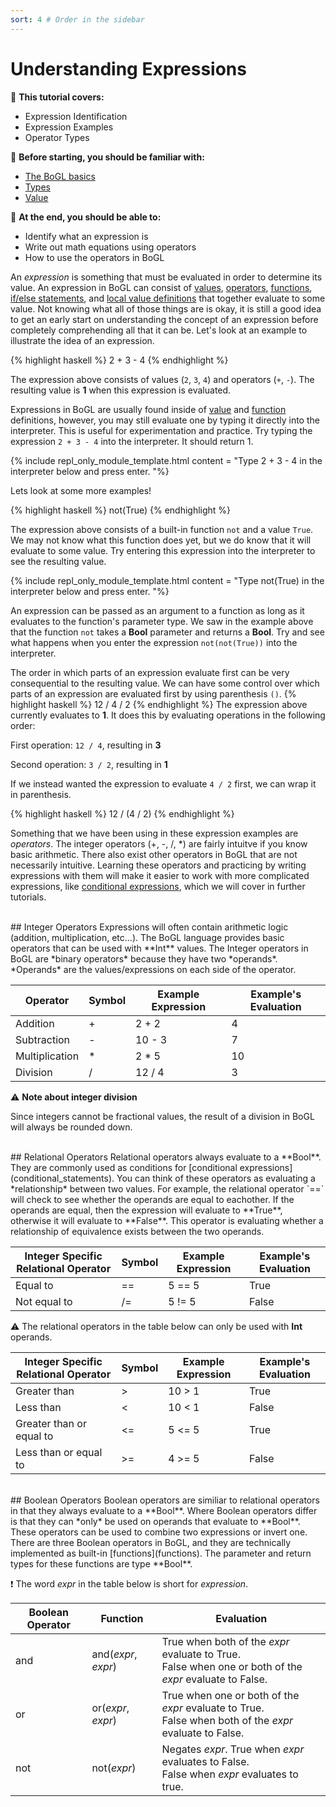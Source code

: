 ```yaml
---
sort: 4 # Order in the sidebar
---
```


# Understanding Expressions

:leaves: **This tutorial covers:**
- Expression Identification
- Expression Examples
- Operator Types

:seedling: **Before starting, you should be familiar with:**
- [The BoGL basics](./GettingStarted.md)
- [Types](./types)
- [Value](./values)

:deciduous_tree: **At the end, you should be able to:**
- Identify what an expression is
- Write out math equations using operators
- How to use the operators in BoGL



An *expression* is something that must be evaluated in order to determine its value. An expression in BoGL can consist of [values](values), [operators](expressions#arithmetic-operators), [functions](./functions), [if/else statements](./conditional_statements), and [local value definitions](./lets) that together evaluate to some value. Not knowing what all of those things are is okay, it is still a good idea to get an early start on understanding the concept of an expression before completely comprehending all that it can be. Let's look at an example to illustrate the idea of an expression.

{% highlight haskell %}
2 + 3 - 4
{% endhighlight %}

The expression above consists of values (`2`, `3`, `4`) and operators (`+`, `-`). The resulting value is **1** when this expression is evaluated.

Expressions in BoGL are usually found inside of [value](./values) and [function](./functions) definitions, however, you may still evaluate one by typing it directly into the interpreter. This is useful for experimentation and practice. Try typing the expression `2 + 3 - 4` into the interpreter. It should return 1.

{% include repl_only_module_template.html
content = "Type <cmd>2 + 3 - 4</cmd> in the interpreter below and press enter.
"%}

Lets look at some more examples!

{% highlight haskell %}
not(True)
{% endhighlight %}

The expression above consists of a built-in function `not` and a value `True`. We may not know what this function does yet, but we do know that it will evaluate to some value. Try entering this expression into the interpreter to see the resulting value.

{% include repl_only_module_template.html
content = "Type <cmd>not(True)</cmd> in the interpreter below and press enter.
"%}

An expression can be passed as an argument to a function as long as it evaluates to the function's parameter type. We saw in the example above that the function `not` takes a **Bool** parameter and returns a **Bool**. Try and see what happens when you enter the expression `not(not(True))` into the interpreter.

The order in which parts of an expression evaluate first can be very consequential to the resulting value.
We can have some control over which parts of an expression are evaluated first by using parenthesis `()`.
{% highlight haskell %}
12 / 4 / 2
{% endhighlight %}
The expression above currently evaluates to **1**. It does this by evaluating operations in the following order:

First operation: `12 / 4`, resulting in **3**

Second operation: `3 / 2`, resulting in **1**

If we instead wanted the expression to evaluate `4 / 2` first, we can wrap it in parenthesis.

{% highlight haskell %}
12 / (4 / 2)
{% endhighlight %}


Something that we have been using in these expression examples are *operators*. The integer operators (+, -, /, \*) are fairly intuitve if you know basic arithmetic. There also exist other operators in BoGL that are not necessarily intuitive. Learning these operators and practicing by writing expressions with them will make it easier to work with more complicated expressions, like [conditional expressions](conditional_statements), which we will cover in further tutorials.

<br/>
## Integer Operators
Expressions will often contain arithmetic logic (addition, multiplication, etc...). The BoGL language provides basic operators that can be used with **Int** values. The Integer operators in BoGL are *binary operators* because they have two *operands*. *Operands* are the values/expressions on each side of the operator.

| Operator       | Symbol | Example Expression | Example's Evaluation |
|----------------|--------|--------------------|----------------------|
| Addition       | +      | 2 + 2              | 4                    |
| Subtraction    | -      | 10 - 3             | 7                    |
| Multiplication | *      | 2 * 5              | 10                   |
| Division       | /      | 12 / 4             | 3                    |

:warning: **Note about integer division**

Since integers cannot be fractional values, the result of a division in BoGL will always be rounded down.

<br/>
## Relational Operators
Relational operators always evaluate to a **Bool**. They are commonly used as conditions for [conditional expressions](conditional_statements). You can think of these operators as evaluating a *relationship* between two values. For example, the relational operator `==` will check to see whether the operands are equal to eachother. If the operands are equal, then the expression will evaluate to **True**, otherwise it will evaluate to **False**. This operator is evaluating whether a relationship of equivalence exists between the two operands.

| Integer Specific Relational Operator  | Symbol | Example Expression | Example's Evaluation |
|---------------------------------------|--------|--------------------|----------------------|
| Equal to                              | ==     | 5 == 5             | True                 |
| Not equal to                          | /=     | 5 != 5             | False                |

:warning: The relational operators in the table below can only be used with **Int** operands.

| Integer Specific Relational Operator  | Symbol | Example Expression | Example's Evaluation |
|---------------------------------------|--------|--------------------|----------------------|
| Greater than                          | >      | 10 > 1             | True                 |
| Less than                             | <      | 10 < 1             | False                |
| Greater than or equal to              | <=     | 5 <= 5             | True                 |
| Less than or equal to                 | >=     | 4 >= 5             | False                |

<br/>
## Boolean Operators
Boolean operators are similiar to relational operators in that they always evaluate to a **Bool**. Where Boolean operators differ is that they can *only* be used on operands that evaluate to **Bool**. These operators can be used to combine two expressions or invert one. There are three Boolean operators in BoGL, and they are technically implemented as built-in [functions](functions). The parameter and return types for these functions are type **Bool**.

:exclamation: The word *expr* in the table below is short for *expression*.

| Boolean Operator | Function             | Evaluation                                                                                                |
|------------------|----------------------|-----------------------------------------------------------------------------------------------------------|
| and              | and(*expr*, *expr*)  | True when both of the *expr* evaluate to True.<br>False when one or both of the *expr* evaluate to False. |
| or               | or(*expr*, *expr*)   | True when one or both of the *expr* evaluate to True.<br>False when both of the *expr* evaluate to False. |
| not              | not(*expr*)          | Negates *expr*. True when *expr* evaluates to False.<br>False when *expr* evaluates to true.              |
